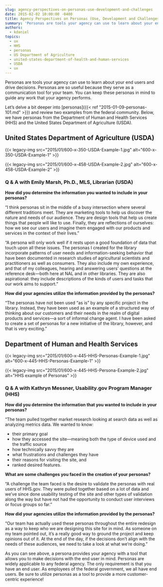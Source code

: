 ```yaml
---
slug: agency-perspectives-on-personas-use-development-and-challenges
date: 2015-02-02 10:00:00 -0400
title: Agency Perspectives on Personas (Use, Development and Challenges)
summary: 'Personas are tools your agency can use to learn about your end users and drive decisions. Personas are so useful because they serve as a communication tool for your team. You can keep these personas in mind to guide any work that your agency performs. Let&#8217;s delve a bit deeper into personas and review two'
authors:
  - kdaniel
topics:
  - ux
  - HHS
  - personas
  - US Department of Agriculture
  - united-states-department-of-health-and-human-services
  - USDA
  - ux
---
```


Personas are tools your agency can use to learn about your end users and drive decisions. Personas are so useful because they serve as a communication tool for your team. You can keep these personas in mind to guide any work that your agency performs.

Let&#8217;s delve a bit deeper into [personas]({{< ref "2015-01-09-personas-101.md" >}}) and review two examples from the federal community. Below, we have personas from the Department of Human and Health Services (HHS) and the United States Department of Agriculture (USDA).

## United States Department of Agriculture (USDA)

{{< legacy-img src="2015/01/600-x-350-USDA-Example-1.jpg" alt="600-x-350-USDA-Example-1" >}}

{{< legacy-img src="2015/01/600-x-458-USDA-Example-2.jpg" alt="600-x-458-USDA-Example-2" >}}

### ****Q & A with Emily Marsh, Ph.D., MLS, Librarian (USDA)****

**How did you determine the information you wanted to include in your personas?**
  
“I think personas sit in the middle of a busy intersection where several different traditions meet. They are marketing tools to help us discover the nature and needs of our audience. They are design tools that help us create things that people will like to use. Finally, they are reflections of ourselves: how we see our users and imagine them engaged with our products and services in the context of their lives.”

“A persona will only work well if it rests upon a good foundation of data that touch upon all these issues. The personas I created for the library incorporate patterns of user needs and information-seeking behavior that have been documented in research studies of agricultural scientists and practitioners as well as consumers. They also include my own experience, and that of my colleagues, hearing and answering users&#8217; questions at the reference desk—both here at NAL and in other libraries. They are also aspirational: they include descriptions of the kinds of users and tasks that our work aims to support.”

**How did your agencies utilize the information provided by the personas?**
  
“The personas have not been used &#8220;as is&#8221; by any specific project in the library. Instead, they have been used as an example of a structured way of thinking about our customers and their needs in the realm of digital products and services—a sort of informal change agent. I have been asked to create a set of personas for a new initiative of the library, however, and that is very exciting.”

## Department of Human and Health Services

{{< legacy-img src="2015/01/600-x-445-HHS-Personas-Example-1.jpg" alt="600-x-445-HHS-Personas-Example-1" >}}

{{< legacy-img src="2015/01/600-x-445-HHS-Persona-Example-2.jpg" alt="HHS example of Personas" >}}

### **Q & A with Kathryn Messner, Usability.gov Program Manager (HHS)**

**How did you determine the information that you wanted to include in your personas?**
  
“The team pulled together market research looking at search data as well as analyzing metrics data. We wanted to know:

  * their primary goal
  * how they accessed the site—meaning both the type of device used and the traffic source
  * how technically savvy they are
  * what frustrations and challenges they have
  * their reasons for visiting the site, and
  * ranked desired features.

**What are some challenges you faced in the creation of your personas?**
  
“A challenge the team faced is the desire to validate the personas with real users of HHS.gov. They were pulled together based on a lot of data and we&#8217;ve since done usability testing of the site and other types of validation along the way but have not had the opportunity to conduct user interviews or focus groups so far.”

**How did your agencies utilize the information provided by the personas?**
  
“Our team has actually used these personas throughout the entire redesign as a way to keep who we are designing this site for in mind. As someone on my team pointed out, it’s a really good way to ground the project and keep opinions out of it. At the end of the day, if the decisions don’t align with the needs of these audiences, we need to take a look at what we’re doing.”

As you can see above, a persona provides your agency with a tool that allows you to make decisions with the end user in mind. Personas are widely applicable to any federal agency. The only requirement is that you have an end user. As employees of the federal government, we all have end users. Be sure to utilize personas as a tool to provide a more customer-centric experience!